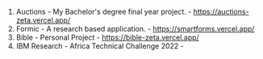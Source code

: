 1. Auctions - My Bachelor's degree final year project. - https://auctions-zeta.vercel.app/
2. Formic - A research based application. - https://smartforms.vercel.app/
3. Bible - Personal Project - https://bible-zeta.vercel.app/
4. IBM Research - Africa Technical Challenge 2022 - 

   
